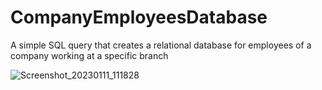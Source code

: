 # CompanyEmployeesDatabase
A simple SQL query that creates a relational database for employees of a company working at a specific branch
  
![Screenshot_20230111_111828](https://user-images.githubusercontent.com/70763804/211975362-f18d144b-1a60-493f-92f5-7d1a74050f5f.png)

